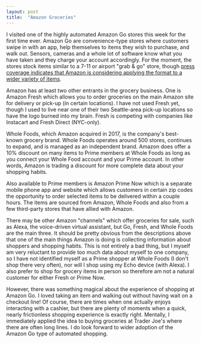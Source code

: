 ```yaml
---
layout: post
title:  "Amazon Groceries"
---
```


I visited one of the highly automated Amazon Go stores this week for the first time ever. Amazon Go are convenience-type stores where customers swipe in with an app, help themselves to items they wish to purchase, and walk out. Sensors, cameras and a whole lot of software know what you have taken and they charge your account accordingly. For the moment, the stores stock items similar to a 7-11 or airport "grab & go" store, though [press coverage indicates that Amazon is considering applying the format to a wider variety of items](https://www.theverge.com/2018/9/19/17880530/amazon-go-cashier-less-stores-new-locations-2021).

Amazon has at least two other entrants in the grocery business. One is Amazon Fresh which allows you to order groceries on the main Amazon site for delivery or pick-up (in certain locations). I have not used Fresh yet, though I used to live near one of their two Seattle-area pick-up locations so have the logo burned into my brain. Fresh is competing with companies like Instacart and Fresh Direct (NYC-only).

Whole Foods, which Amazon acquired in 2017, is the company's best-known grocery brand. Whole Foods operates around 500 stores, continues to expand, and is managed as an independent brand. Amazon does offer a 10% discount on many items to Prime members at Whole Foods as long as you connect your Whole Food account and your Prime account. In other words, Amazon is trading a discount for more complete data about your shopping habits.

Also available to Prime members is Amazon Prime Now which is a separate mobile phone app and website which allows customers in certain zip codes the opportunity to order selected items to be delivered within a couple hours. The items are sourced from Amazon, Whole Foods and also from a few third-party stores that have allied with Amazon.

There may be other Amazon "channels" which offer groceries for sale, such as Alexa, the voice-driven virtual assistant, but Go, Fresh, and Whole Foods are the main three. It should be pretty obvious from the descriptions above that one of the main things Amazon is doing is collecting information about shoppers and shopping habits. This is not entirely a bad thing, but I myself am very reluctant to provide too much data about myself to one company, so I have not identified myself as a Prime shopper at Whole Foods (I don't shop there very often), nor will I shop using my Echo device (with Alexa). I also prefer to shop for grocery items in person so therefore am not a natural customer for either Fresh or Prime Now.

However, there was something magical about the experience of shopping at Amazon Go. I loved taking an item and walking out without having wait on a checkout line! Of course, there are times when one actually enjoys interacting with a cashier, but there are plenty of moments when a quick, nearly frictionless shopping experience is exactly right. Mentally, I immediately applied the idea to buying groceries at Trader Joe's where there are often long lines. I do look forward to wider adoption of the Amazon Go type of automated shopping.
